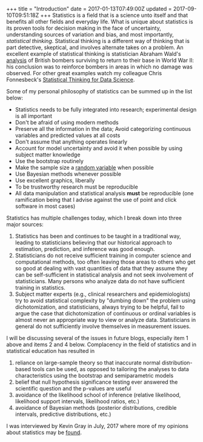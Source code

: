 +++
title = "Introduction"
date = 2017-01-13T07:49:00Z
updated = 2017-09-10T09:51:18Z
+++
Statistics is a field that is a science unto itself and that benefits all other fields
and everyday life.  What is unique about statistics is its proven tools
for decision making in the face of uncertainty, understanding sources of
variation and bias, and most importantly, *statistical thinking*.
 Statistical thinking is a different way of thinking that is part
detective, skeptical, and involves alternate takes on a problem.  An
excellent example of statistical thinking is statistician Abraham
Wald's [analysis](https://en.wikipedia.org/wiki/Abraham_Wald) of British
bombers surviving to return to their base in World War II: his
conclusion was to reinforce bombers in areas in which no damage was
observed.    For other great examples watch my colleague Chris
Fonnesbeck's [Statistical Thinking for Data
Science](https://www.youtube.com/watch?v=TGGGDpb04Yc).

Some of my personal philosophy of statistics can be summed up in the
list below:

-   Statistics needs to be fully integrated into research; experimental
    design is all important
-   Don't be afraid of using modern methods
-   Preserve all the information in the data; Avoid categorizing
    continuous variables and predicted values at all costs
-   Don't assume that anything operates linearly
-   Account for model uncertainty and avoid it when possible by using
    subject matter knowledge
-   Use the bootstrap routinely
-   Make the sample size a [random variable](https://stats.stackexchange.com/questions/256623) when possible
-   Use Bayesian methods whenever possible
-   Use excellent graphics, liberally
-   To be trustworthy research must be reproducible
-   All data manipulation and statistical analysis **must** be
    reproducible (one ramification being that I advise against the use
    of point and click software in most cases)

Statistics has multiple challenges today, which I break down into
three major
sources:

1.  Statistics has been and continues to be taught in a traditional
    way, leading to statisticians believing that our historical approach
    to estimation, prediction, and inference was good
    enough.
2.  Statisticians do not receive sufficient training in computer
    science and computational methods, too often leaving those areas to
    others who get so good at dealing with vast quantities of data that
    they assume they can be self-sufficient in statistical analysis and
    not seek involvement of statisticians.  Many persons  who analyze
    data do not have sufficient training in
    statistics.
3.  Subject matter experts (e.g., clinical researchers and
    epidemiologists) try to avoid statistical complexity by "dumbing
    down" the problem using dichotomization, and statisticians, always
    trying to be helpful, fail to argue the case that dichotomization of
    continuous or ordinal variables is almost never an appropriate way
    to view or analyze data.  Statisticians in general do not
    sufficiently involve themselves in measurement
    issues.

I will be discussing several of the issues in future blogs, especially
item 1 above and items 2 and 4 below.  Complacency in the field of statistics and in statistical education has resulted in

1.  reliance on large-sample theory so that inaccurate normal
    distribution-based tools can be used, as opposed to tailoring the
    analyses to data characteristics using the bootstrap and
    semiparametric models
2.  belief that null hypothesis significance testing ever answered the
    scientific question and the p-values are useful
3.  avoidance of the likelihood school of inference (relative
    likelihood, likelihood support intervals, likelihood ratios, etc.)
4.  avoidance of Bayesian methods (posterior distributions, credible
    intervals, predictive distributions, etc.)

I was interviewed by Kevin Gray in July, 2017 where more of my opinions
about statistics may be
[found](http://www.greenbookblog.org/2017/08/02/vital-statistics-you-never-learned-because-theyre-never-taught/).
